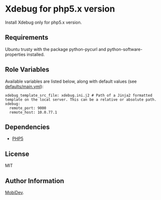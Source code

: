 Xdebug for php5.x version
=========

Install Xdebug only for php5.x version.

Requirements
------------

Ubuntu trusty with the package python-pycurl and python-software-properties installed.

Role Variables
--------------

Available variables are listed below, along with default values (see [defaults/main.yml](defaults/main.yml)):

    xdebug_template_src_file: xdebug.ini.j2 # Path of a Jinja2 formatted template on the local server. This can be a relative or absolute path.
    xdebug:
      remote_port: 9000
      remote_host: 10.0.77.1

Dependencies
------------

- [PHP5](https://gitlab.mobidev.biz/ansible/php5-ubuntu)

License
-------

MIT

Author Information
------------------

[MobiDev](http://mobidev.biz/).
